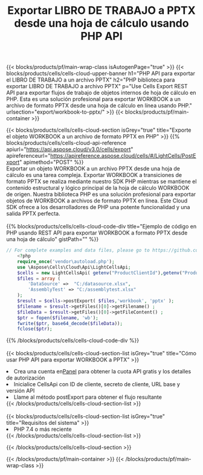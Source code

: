 ﻿---
title:  Exportar LIBRO DE TRABAJO a PPTX desde una hoja de cálculo usando PHP API
description:  Aspose.Cells Cloud REST API admite la exportación de archivos de formato {0} a {1} mediante {2}.
url: /es/php/export/workbook-to-pptx/
---
{{< blocks/products/pf/main-wrap-class isAutogenPage="true" >}}
{{< blocks/products/cells/cells-cloud-upper-banner h1="PHP API para exportar el LIBRO DE TRABAJO a un archivo PPTX" h2="PHP biblioteca para exportar LIBRO DE TRABAJO a archivo PPTX" p="Use Cells Export REST API para exportar flujos de trabajo de objetos internos de hoja de cálculo en PHP. Esta es una solución profesional para exportar WORKBOOK a un archivo de formato PPTX desde una hoja de cálculo en línea usando PHP." urlsection="export/workbook-to-pptx/" >}}
{{< blocks/products/pf/main-container >}}

{{< blocks/products/cells/cells-cloud-section isGrey="true" title="Exporte el objeto WORKBOOK a un archivo de formato PPTX en PHP" >}}
{{% blocks/products/cells/cells-cloud-api-reference apiurl="https://api.aspose.cloud/v3.0/cells/export" apireferenceurl="https://apireference.aspose.cloud/cells/#/LightCells/PostExport" apimethod="POST" %}}
<br/>
Exportar un objeto WORKBOOK a un archivo PPTX desde una hoja de cálculo es una tarea compleja. Exportar WORKBOOK a transiciones de formato PPTX se realiza mediante nuestro SDK PHP mientras se mantiene el contenido estructural y lógico principal de la hoja de cálculo WORKBOOK de origen. Nuestra biblioteca PHP es una solución profesional para exportar objetos de WORKBOOK a archivos de formato PPTX en línea. Este Cloud SDK ofrece a los desarrolladores de PHP una potente funcionalidad y una salida PPTX perfecta.
<br/>
<br/>
{{% blocks/products/cells/cells-cloud-code-div title="Ejemplo de código en PHP usando REST API para exportar WORKBOOK a formato PPTX desde una hoja de cálculo" gistPath="" %}}
  
```php
// For complete examples and data files, please go to https://github.com/aspose-cells-cloud/aspose-cells-cloud-php/
    <?php
    require_once('vendor\autoload.php');
    use \Aspose\Cells\Cloud\Api\LightCellsApi;
    $cells = new LightCellsApi( getenv("ProductClientId"),getenv("ProductClientSecret") );
    $files = array (
        'DataSource' =>  "C:/datasource.xlsx",
        'AssemblyTest' => "C:/assemblytest.xlsx"
    );
    $result = $cells->postExport( $files,'workbook', 'pptx' );
    $filename = $result->getFiles()[0]->getFilename() ;
    $fileData = $result->getFiles()[0]->getFileContent() ;
    $ptr = fopen($filename, 'wb');
    fwrite($ptr, base64_decode($fileData));
    fclose($ptr);
```
   
{{% /blocks/products/cells/cells-cloud-code-div %}}
<br/>
<br/>
{{< blocks/products/cells/cells-cloud-section-list isGrey="true" title="Cómo usar PHP API para exportar WORKBOOK a PPTX" >}}
<li> Crea una cuenta en<a href="https://dashboard.aspose.cloud/">Panel</a> para obtener la cuota API gratis y los detalles de autorización</li>
<li>Inicialice CellsApi con ID de cliente, secreto de cliente, URL base y versión API</li>
<li>Llame al método postExport para obtener el flujo resultante</li>
{{< /blocks/products/cells/cells-cloud-section-list >}}
<br/>
<br/>
{{< blocks/products/cells/cells-cloud-section-list isGrey="true" title="Requisitos del sistema" >}}
<li>PHP 7.4 o más reciente</li>
{{< /blocks/products/cells/cells-cloud-section-list >}}

{{< /blocks/products/cells/cells-cloud-section >}}

{{< /blocks/products/pf/main-container >}}
{{< /blocks/products/pf/main-wrap-class >}}
